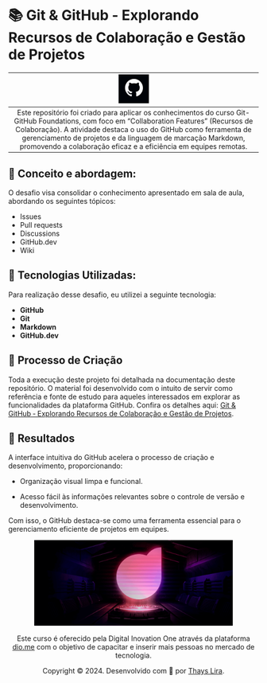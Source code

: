 # 📚 Git & GitHub - Explorando Recursos de Colaboração e Gestão de Projetos

| ![OctaCat](https://github.com/lirazootech/learn-github/blob/13f7473c547782275246e2b00c7f11f785a6285c/Octacat.PNG) |
|:--:|
| Este repositório foi criado para aplicar os conhecimentos do curso Git-GitHub Foundations, com foco em “Collaboration Features” (Recursos de Colaboração). A atividade destaca o uso do GitHub como ferramenta de gerenciamento de projetos e da linguagem de marcação Markdown, promovendo a colaboração eficaz e a eficiência em equipes remotas. |

## 🎯 Conceito e abordagem:

O desafio visa consolidar o conhecimento apresentado em sala de aula, abordando os seguintes tópicos:

- Issues
- Pull requests
- Discussions
- GitHub.dev
- Wiki

## 🤖 Tecnologias Utilizadas:

Para realização desse desafio, eu utilizei a seguinte tecnologia:

- **GitHub**
- **Git**
- **Markdown**
- **GitHub.dev**

## 🧐 Processo de Criação

Toda a execução deste projeto foi detalhada na documentação deste repositório. O material foi desenvolvido com o intuito de servir como referência e fonte de estudo para aqueles interessados em explorar as funcionalidades da plataforma GitHub. Confira os detalhes aqui: <a href="https://github.com/lirazootech/desafio-github-markdown/wiki/%F0%9F%93%9A-Git-&-GitHub-%E2%80%90-Explorando-recursos-de-Colabora%C3%A7%C3%A3o-e-Gest%C3%A3o-de-Projeto">Git & GitHub ‐ Explorando Recursos de Colaboração e Gestão de Projetos</a>.

## 🚀 Resultados

  A interface intuitiva do GitHub acelera o processo de criação e desenvolvimento, proporcionando:

- Organização visual limpa e funcional.

- Acesso fácil às informações relevantes sobre o controle de versão e desenvolvimento.

Com isso, o GitHub destaca-se como uma ferramenta essencial para o gerenciamento eficiente de projetos em equipes.

<p align="center">
  <img src="https://github.com/lirazootech/desafio-github-markdown/blob/main/src/assets/Background_DIO.png" alt="DIO" width="400">
</p>

<p align="center">
  Este curso é oferecido pela Digital Inovation One através da plataforma <a href="https://web.dio.me/home">dio.me</a> com o objetivo de capacitar e inserir mais pessoas no mercado de tecnologia.
</p>


  <p align="center">
  Copyright © 2024. Desenvolvido com 🧡 por <a  href="https://lirazootech.vercel.app/">Thays Lira</a>.
  </p>
